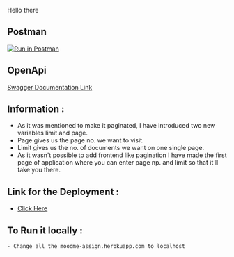 Hello there

## Postman
[![Run in Postman](https://run.pstmn.io/button.svg)](https://app.getpostman.com/run-collection/16019414-6550fbc4-e8a4-4d7b-808e-9747f45c0be7?action=collection%2Ffork&collection-url=entityId%3D16019414-6550fbc4-e8a4-4d7b-808e-9747f45c0be7%26entityType%3Dcollection%26workspaceId%3D4a4ff06a-e677-4298-ba12-a9d2e64055ce)


## OpenApi 
[Swagger Documentation Link](https://moodme-assign.herokuapp.com/api-docs/)


## Information :
  - As it was mentioned to make it paginated, I have introduced two new variables limit and page. 
  - Page gives us the page no. we want to visit.
  - Limit gives us the no. of documents we want on one single page.
  - As it wasn't possible to add frontend like pagination I have made the first page of application where you can enter page np. and limit so that it'll take you there.

## Link for the Deployment :
  - [Click Here](https://moodme-assign.herokuapp.com/)


## To Run it locally :
    - Change all the moodme-assign.herokuapp.com to localhost
